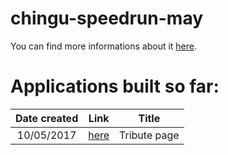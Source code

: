# chingu-speedrun-may

You can find more informations about it [here](https://github.com/P1xt/chingu-fcc-speedrun-challenge).

# Applications built so far:

| Date created | Link                                                                                | Title          |
| :----------: | ----------------------------------------------------------------------------------- | :------------: |
| 10/05/2017   | [here](https://github.com/florinpop17/chingu-speedrun-may/tree/master/tribute-page) | Tribute page   |
